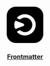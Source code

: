 <p align="center">
  <a href="https://levain.tech">
    <img src=".github/levain-logo.png" height="96">
    <h3 align="center">Frontmatter</h3>
  </a>
</p>
